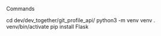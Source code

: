 Commands

cd dev/dev_together/git_profile_api/
python3 -m venv venv
. venv/bin/activate
pip install Flask

